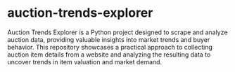 # auction-trends-explorer
Auction Trends Explorer is a Python project designed to scrape and analyze auction data, providing valuable insights into market trends and buyer behavior. This repository showcases a practical approach to collecting auction item details from a website and analyzing the resulting data to uncover trends in item valuation and market demand.
